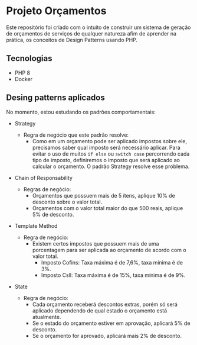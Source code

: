 # Projeto Orçamentos

Este repositório foi criado com o intuito de construir um sistema de geração de orçamentos de serviços de qualquer natureza afim de aprender na prática, os conceitos de Design Patterns usando PHP.

## Tecnologias

* PHP 8
* Docker

## Desing patterns aplicados

No momento, estou estudando os padrões comportamentais:

* Strategy
  * Regra de negócio que este padrão resolve:
    - Como em um orçamento pode ser aplicado impostos sobre ele, precisamos saber qual imposto será necessário aplicar. Para evitar o uso de muitos `if else` ou `switch case` percorrendo cada tipo de imposto, definiremos o imposto que será aplicado ao calcular o orçamento. O padrão Strategy resolve esse problema.

* Chain of Responsability
  * Regras de negócio:
    - Orçamentos que possuem mais de 5 ítens, aplique 10% de desconto sobre o valor total.
    - Orçamentos com o valor total maior do que 500 reais, aplique 5% de desconto.

* Template Method
  * Regra de negócio:
    - Existem certos impostos que possuem mais de uma porcentagem para ser aplicada ao orçamento de acordo com o valor total.
      - Imposto Cofins: Taxa máxima é de 7,6%, taxa mínima é de 3%.
      - Imposto Csll: Taxa máxima é de 15%, taxa mínima é de 9%.

* State
  * Regra de negócio:
    - Cada orçamento receberá descontos extras, porém só será aplicado dependendo de qual estado o orçamento está atualmente.
    - Se o estado do orçamento estiver em aprovação, aplicará 5% de desconto.
    - Se o orçamento for aprovado, aplicará mais 2% de desconto.
